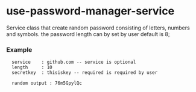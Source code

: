 # use-password-manager-service

Service class that create random password consisting of letters, numbers and symbols. 
the password length can by set by user default is 8;

### Example
```
  service    : github.com -- service is optional
  length     : 10
  secretkey  : thisiskey -- required is required by user
  
  random output : 76m5GpylQc 
```
